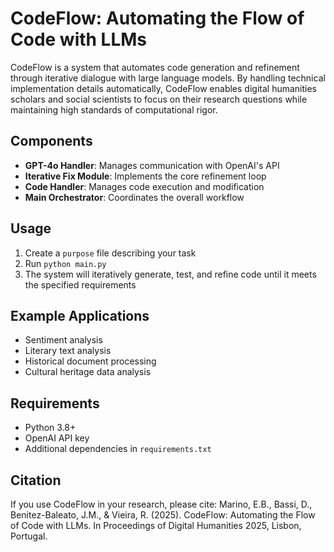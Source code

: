 # CodeFlow: Automating the Flow of Code with LLMs

CodeFlow is a system that automates code generation and refinement through iterative dialogue with large language models. By handling technical implementation details automatically, CodeFlow enables digital humanities scholars and social scientists to focus on their research questions while maintaining high standards of computational rigor.

## Components

- **GPT-4o Handler**: Manages communication with OpenAI's API
- **Iterative Fix Module**: Implements the core refinement loop
- **Code Handler**: Manages code execution and modification
- **Main Orchestrator**: Coordinates the overall workflow

## Usage

1. Create a `purpose` file describing your task
2. Run `python main.py`
3. The system will iteratively generate, test, and refine code until it meets the specified requirements

## Example Applications

- Sentiment analysis
- Literary text analysis
- Historical document processing
- Cultural heritage data analysis

## Requirements

- Python 3.8+
- OpenAI API key
- Additional dependencies in `requirements.txt`

## Citation

If you use CodeFlow in your research, please cite:
Marino, E.B., Bassi, D., Benitez-Baleato, J.M., & Vieira, R. (2025). CodeFlow: Automating the Flow of Code with LLMs. In Proceedings of Digital Humanities 2025, Lisbon, Portugal.